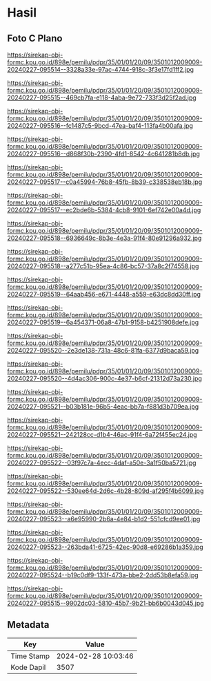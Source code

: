 # Hasil

## Foto C Plano

https://sirekap-obj-formc.kpu.go.id/898e/pemilu/pdpr/35/01/01/20/09/3501012009009-20240227-095514--3328a33e-97ac-4744-918c-3f3e17fd1ff2.jpg

https://sirekap-obj-formc.kpu.go.id/898e/pemilu/pdpr/35/01/01/20/09/3501012009009-20240227-095515--469cb7fa-e118-4aba-9e72-733f3d25f2ad.jpg

https://sirekap-obj-formc.kpu.go.id/898e/pemilu/pdpr/35/01/01/20/09/3501012009009-20240227-095516--fc1487c5-9bcd-47ea-baf4-113fa4b00afa.jpg

https://sirekap-obj-formc.kpu.go.id/898e/pemilu/pdpr/35/01/01/20/09/3501012009009-20240227-095516--d868f30b-2390-4fd1-8542-4c641281b8db.jpg

https://sirekap-obj-formc.kpu.go.id/898e/pemilu/pdpr/35/01/01/20/09/3501012009009-20240227-095517--c0a45994-76b8-45fb-8b39-c338538eb18b.jpg

https://sirekap-obj-formc.kpu.go.id/898e/pemilu/pdpr/35/01/01/20/09/3501012009009-20240227-095517--ec2bde6b-5384-4cb8-9101-6ef742e00a4d.jpg

https://sirekap-obj-formc.kpu.go.id/898e/pemilu/pdpr/35/01/01/20/09/3501012009009-20240227-095518--6936649c-8b3e-4e3a-91f4-80e91296a932.jpg

https://sirekap-obj-formc.kpu.go.id/898e/pemilu/pdpr/35/01/01/20/09/3501012009009-20240227-095518--a277c51b-95ea-4c86-bc57-37a8c2f74558.jpg

https://sirekap-obj-formc.kpu.go.id/898e/pemilu/pdpr/35/01/01/20/09/3501012009009-20240227-095519--64aab456-e671-4448-a559-e63dc8dd30ff.jpg

https://sirekap-obj-formc.kpu.go.id/898e/pemilu/pdpr/35/01/01/20/09/3501012009009-20240227-095519--6a454371-06a8-47b1-9158-b4251908defe.jpg

https://sirekap-obj-formc.kpu.go.id/898e/pemilu/pdpr/35/01/01/20/09/3501012009009-20240227-095520--2e3de138-731a-48c6-81fa-6377d9baca59.jpg

https://sirekap-obj-formc.kpu.go.id/898e/pemilu/pdpr/35/01/01/20/09/3501012009009-20240227-095520--4d4ac306-900c-4e37-b6cf-21312d73a230.jpg

https://sirekap-obj-formc.kpu.go.id/898e/pemilu/pdpr/35/01/01/20/09/3501012009009-20240227-095521--b03b181e-96b5-4eac-bb7a-f881d3b709ea.jpg

https://sirekap-obj-formc.kpu.go.id/898e/pemilu/pdpr/35/01/01/20/09/3501012009009-20240227-095521--242128cc-d1b4-46ac-91f4-6a72f455ec24.jpg

https://sirekap-obj-formc.kpu.go.id/898e/pemilu/pdpr/35/01/01/20/09/3501012009009-20240227-095522--03f97c7a-4ecc-4daf-a50e-3a1f50ba5721.jpg

https://sirekap-obj-formc.kpu.go.id/898e/pemilu/pdpr/35/01/01/20/09/3501012009009-20240227-095522--530ee64d-2d6c-4b28-809d-af295f4b6099.jpg

https://sirekap-obj-formc.kpu.go.id/898e/pemilu/pdpr/35/01/01/20/09/3501012009009-20240227-095523--a6e95990-2b6a-4e84-b1d2-551cfcd9ee01.jpg

https://sirekap-obj-formc.kpu.go.id/898e/pemilu/pdpr/35/01/01/20/09/3501012009009-20240227-095523--263bda41-6725-42ec-90d8-e69286b1a359.jpg

https://sirekap-obj-formc.kpu.go.id/898e/pemilu/pdpr/35/01/01/20/09/3501012009009-20240227-095524--b19c0df9-133f-473a-bbe2-2dd53b8efa59.jpg

https://sirekap-obj-formc.kpu.go.id/898e/pemilu/pdpr/35/01/01/20/09/3501012009009-20240227-095515--9902dc03-5810-45b7-9b21-bb6b0043d045.jpg


## Metadata

| Key        | Value               |
| ---------- | ------------------- |
| Time Stamp | 2024-02-28 10:03:46 |
| Kode Dapil | 3507                |



